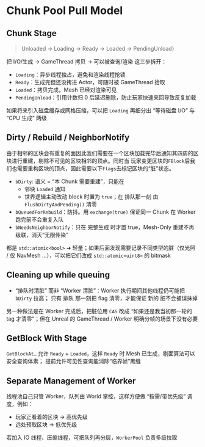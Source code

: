 ﻿# Chunk Pool Pull Model

## Chunk Stage

> Unloaded → Loading → Ready → Loaded → PendingUnload）

把 I/O/生成 → GameThread 拷贝 → 可以被查询/渲染 这三步拆开：

- `Loading`：异步线程独占，避免和渲染线程抢锁
- `Ready`：生成完但还没拷进 Actor，可随时被 GameThread 拾取
- `Loaded`：拷贝完成，Mesh 已经对渲染可见
- `PendingUnload`：引用计数归 0 后延迟删除，防止玩家快速来回导致反复加载

如果将来引入磁盘缓存或网格压缩，可以把 `Loading` 再细分出 “等待磁盘 I/O” 与 “CPU 生成” 两级

## Dirty / Rebuild / NeighborNotify

由于相邻的区块会有重复的面因此我们需要在一个区块加载完毕后通知其四周的区块进行重建，剔除不可见的区块相邻的顶点。同时当
玩家变更区块的`FBlock`后我们也需要重构区块的顶点，因此需要以下`Flags`去标记区块的“脏”状态。

- `bDirty`: 语义 = “本 Chunk 需要重建”，只能在
    - 邻块 `Loaded` 通知
    - 世界逻辑主动改动 block 时置为 `true`；在 排队那一刻 由 `FlushDirtyAndPending()` 清零
- `bQueuedForRebuild`：防抖。用 `exchange(true)` 保证同一 Chunk 在 Worker 跑完前不会重复入队
- `bNeedsNeighborNotify`：只在 完整生成 时才置 true，Mesh-Only 重建不再级联，消灭“无限传染”

都是 `std::atomic<bool>` ➜ 轻量；如果后面发现需要记录不同类型的脏（仅光照 / 仅 NavMesh …），可以把它们改成 `std::atomic<uint8>` 的 bitmask

## Cleaning up while queuing

- “排队时清脏” 而非 “Worker 清脏”：Worker 执行期间其他线程仍可能把 `bDirty` 拉高；
  只有 排队 那一刻把 flag 清零，才能保证 新的 脏不会被误抹掉

另一种做法是在 Worker 完成后，把脏位用 `CAS` 改成 “如果还是我当初那一轮的 tag 才清零”；但在 Unreal 的 GameThread / Worker 明确分帧的场景下没有必要

## GetBlock With Stage

`GetBlockAt…` 允许 `Ready` + `Loaded`，这样 `Ready` 时 Mesh 已生成，剔面算法可以安全查询体素；
提前允许可见性查询能消除“临界帧”黑缝

## Separate Management of Worker

线程池自己只管 Worker，队列由 World 掌控，这样方便做 “按需/带优先级” 调度，例如：

- 玩家正看着的区块 → 高优先级
- 远处预取区块 → 低优先级

若加入 IO 线程、压缩线程，可把队列再分层，`WorkerPool` 负责多级拉取